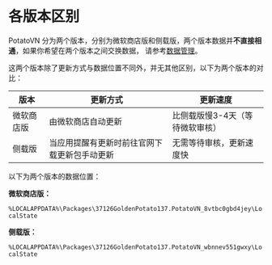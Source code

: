 ﻿---
order: 1
---

# 各版本区别

PotatoVN 分为两个版本，分别为微软商店版和侧载版，两个版本数据并**不直接相通**，如果你希望在两个版本之间交换数据，
请参考[数据管理](/usage/advance/data-exchange.html)。

这两个版本除了更新方式与数据位置不同外，并无其他区别，以下为两个版本的对比：

| 版本    | 更新方式                   | 更新速度              |
|-------|------------------------|-------------------|
| 微软商店版 | 由微软商店自动更新              | 比侧载版慢3-4天（等待微软审核） |
| 侧载版   | 当应用提醒有更新时前往官网下载更新包手动更新 | 无需等待审核，更新速度快      |    

以下为两个版本的数据位置：

**微软商店版：**

`%LOCALAPPDATA%\Packages\37126GoldenPotato137.PotatoVN_8vtbc0gbd4jey\LocalState`

**侧载版：** 

`%LOCALAPPDATA%\Packages\37126GoldenPotato137.PotatoVN_wbnnev551gwxy\LocalState`
